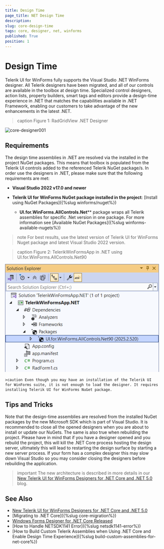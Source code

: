 ```yaml
---
title: Design Time 
page_title: NET Design Time
description:   
slug: core-design-time
tags: core, designer, net, winforms
published: True
position: 1
---
```


# Design Time

Telerik UI for WinForms fully supports the Visual Studio .NET WinForms designer. All Telerik designers have been migrated, and all of our controls are available in the toolbox at design time. Specialized control designers, action lists, property builders, smart tags and editors provide a design-time experience in .NET that matches the capabilities available in .NET Framework, enabling our customers to take advantage of the new enhancements in the latest .NET.

>caption Figure 1: RadGridView .NET Designer

![core-designer001](images/core-designer001.png)

## Requirements

The design time assemblies in .NET are resolved via the installed in the project NuGet packages. This means that toolbox is populated from the Telerik UI controls added to the referenced Telerik NuGet package/s. In order use the designers in .NET, please make sure that the following requirements are met:

*  **Visual Studio 2022 v17.0 and newer**
   
* **Telerik UI for WinForms NuGet package installed in the project**: [Install using NuGet Packages]({%slug winforms/nuget%})
    * **UI.for.WinForms.AllControls.Net**** package wraps all Telerik assemblies for specific .Net version in one package. For more information see [Available NuGet Packages]({%slug winforms-available-nugets%})

>note For best results, use the latest version of Telerik UI for WinForms Nuget package and latest Visual Studio 2022 version.

>caption Figure 2: TelerikWinFormsApp in .NET using UI.for.WinForms.AllControls.Net90

![core-designer002](images/core-designer002.png)
  
    >caution Even though you may have an installation of the Telerik UI for WinForms suite, it is not enough to load the designer. It requires installing Telerik UI for WinForms NuGet package.


## Tips and Tricks

Note that the design-time assemblies are resolved from the installed NuGet packages by the new Microsoft SDK which is part of Visual Studio. It is recommended to close all the opened designers when you are about to install or update our NuGets. The same is also true when rebuilding the project. Please have in mind that if you have a designer opened and you rebuild the project, this will kill the .NET Core process hosting the design server, ultimately this will lead to restarting the design surface by starting a new server process. If your form has a complex designer this may slow down Visual Studio so you may consider closing the designers before rebuilding the application. 

>important The new architecture is described in more details in our [New Telerik UI for WinForms Designers for .NET Core and .NET 5.0](https://www.telerik.com/blogs/new-telerik-ui-for-winforms-designers-dotnet-core-dotnet-5) blog.


## See Also

* [New Telerik UI for WinForms Designers for .NET Core and .NET 5.0](https://www.telerik.com/blogs/new-telerik-ui-for-winforms-designers-dotnet-core-dotnet-5)
* [Migrating to .NET Core]({%slug core-migration%})
* [Windows Forms Designer for .NET Core Released](https://devblogs.microsoft.com/dotnet/windows-forms-designer-for-net-core-released/)
* [How to Handle NETSDK1141 Error]({%slug netsdk1141-error%})
* [How to Build Custom Telerik Assemblies when Using .NET Core and Enable Design Time Experience]({%slug build-custom-assemblies-for-net-core%})
